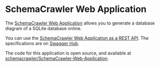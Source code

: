 # SchemaCrawler Web Application

The [SchemaCrawler Web Application](https://schemacrawler-webapp.herokuapp.com/schemacrawler)
allows you to generate a database diagram of a SQLite database online.

You can use the [SchemaCrawler Web Application as a REST API](https://rapidapi.com/sualeh/api/schemacrawler-web-application1/).
The specifications are on [Swagger Hub](https://app.swaggerhub.com/apis/sualeh/schemacrawler-web-application/16.16.3.8).

The code for this application is open source, and available at
[schemacrawler/SchemaCrawler-Web-Application](https://github.com/schemacrawler/SchemaCrawler-Web-Application).
